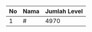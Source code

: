 | No | Nama            | Jumlah Level |
|----|-----------------|--------------|
| 1  | #    |    4970        |
